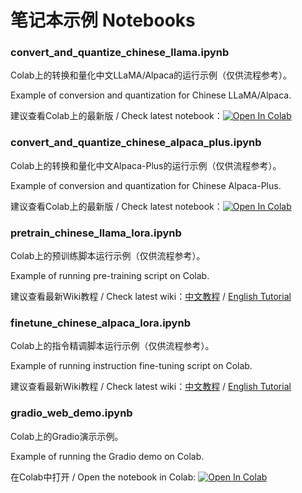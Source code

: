 # 笔记本示例 Notebooks

###  convert_and_quantize_chinese_llama.ipynb

Colab上的转换和量化中文LLaMA/Alpaca的运行示例（仅供流程参考）。

Example of conversion and quantization for Chinese LLaMA/Alpaca.

建议查看Colab上的最新版 / Check latest notebook：<a href="https://colab.research.google.com/drive/1Eak6azD3MLeb-YsfbP8UZC8wrL1ddIMI?usp=sharing" target="_parent"><img src="https://colab.research.google.com/assets/colab-badge.svg" alt="Open In Colab"/></a>

###  convert_and_quantize_chinese_alpaca_plus.ipynb

Colab上的转换和量化中文Alpaca-Plus的运行示例（仅供流程参考）。

Example of conversion and quantization for Chinese Alpaca-Plus.

建议查看Colab上的最新版 / Check latest notebook：<a href="https://colab.research.google.com/drive/1axIgPoThgm-v3rglmRV9QnhVsJKHsHBj?usp=sharing" target="_parent"><img src="https://colab.research.google.com/assets/colab-badge.svg" alt="Open In Colab"/></a>

### pretrain_chinese_llama_lora.ipynb

Colab上的预训练脚本运行示例（仅供流程参考）。

Example of running pre-training script on Colab.

建议查看最新Wiki教程 / Check latest wiki：[中文教程](https://github.com/ymcui/Chinese-LLaMA-Alpaca/wiki/预训练脚本) / [English Tutorial](https://github.com/ymcui/Chinese-LLaMA-Alpaca/wiki/Pretraining-Script)

### finetune_chinese_alpaca_lora.ipynb

Colab上的指令精调脚本运行示例（仅供流程参考）。

Example of running instruction fine-tuning script on Colab.

建议查看最新Wiki教程 / Check latest wiki：[中文教程](https://github.com/ymcui/Chinese-LLaMA-Alpaca/wiki/指令精调脚本) / [English Tutorial](https://github.com/ymcui/Chinese-LLaMA-Alpaca/wiki/SFT-Script)

### gradio_web_demo.ipynb

Colab上的Gradio演示示例。

Example of running the Gradio demo on Colab.

在Colab中打开 / Open the notebook in Colab: [![Open In Colab](https://colab.research.google.com/assets/colab-badge.svg)](https://colab.research.google.com/github/ymcui/Chinese-LLaMA-Alpaca/blob/main/notebooks/gradio_web_demo.ipynb) 